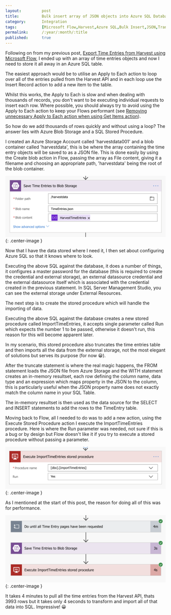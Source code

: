 ```yaml
---
layout:         post
title:          Bulk insert array of JSON objects into Azure SQL Database using Microsoft Flow
category:       Integration
tags:           [Microsoft Flow,Harvest,Azure SQL,Bulk Insert,JSON,Transform,Stored Procedure,External Storage,Azure Storage,Blob Storage]
permalink:      /:year/:month/:title
published:      true
---
```


Following on from my previous post, [Export Time Entries from Harvest using Microsoft Flow](/2019/02/get-time-entries-from-harvest-using-flow), I ended up with an array of time entries objects and now I need to store it all away in an Azure SQL table.

The easiest approach would be to utilise an Apply to Each action to loop over all of the entries pulled from the Harvest API and in each loop use the Insert Record action to add a new item to the table. 

Whilst this works, the Apply to Each is slow and when dealing with thousands of records, you don't want to be executing individual requests to insert each row. Where possible, you should always try to avoid using the Apply to Each action to keep your Flows performant (see [Removing unnecessary Apply to Each action when using Get Items action](/2018/07/removing-unnecessary-applytoeach-action-when-using-getitems-action)).

So how do we add thousands of rows quickly and without using a loop? The answer lies with Azure Blob Storage and a SQL Stored Procedure.

I created an Azure Storage Account called 'harvestdata001' and a blob container called 'harvestdata', this is be where the array containing the time entry objects will be saved to as a JSON file. This is done easily by using the Create blob action in Flow, passing the array as File content, giving it a filename and choosing an appropriate path, 'harvestdata' being the root of the blob container.

![](/public/img/flow/bulk-insert-save-to-blob.png){: .center-image }

Now that I have the data stored where I need it, I then set about configuring Azure SQL so that it knows where to look.

<script src="https://gist.github.com/garrytrinder/4f40d34947e075f7a60c54500fe3a5bb.js"></script>

Executing the above SQL against the database, it does a number of things, it configures a master password for the database (this is required to create the credential and external storage), an external datasource credential and the external datasource itself which is associated with the credential created in the previous statement. In SQL Server Management Studio, you can see the external storage under External Resources.

The next step is to create the stored procedure which will handle the importing of data.

<script src="https://gist.github.com/garrytrinder/a4f9ad773d4a88cf69997db1b996dbc2.js"></script>

Executing the above SQL against the database creates a new stored procedure called ImportTimeEntries, it accepts single parameter called Run which expects the number 1 to be passed, otherwise it doesn't run, this reason for this will become apparent later.

In my scenario, this stored procedure also truncates the time entries table and then imports all the data from the external storage, not the most elegant of solutions but serves its purpose (for now 😀).

After the truncate statement is where the real magic happens, the FROM statement loads the JSON file from Azure Storage and the WITH statement creates an in-memory resultset, each row defining the column name, data type and an expression which maps property in the JSON to the column, this is particularly useful when the JSON property name does not exactly match the column name in your SQL Table.

The in-memory resultset is then used as the data source for the SELECT and INSERT statements to add the rows to the TimeEntry table.

Moving back to Flow, all I needed to do was to add a new action, using the Execute Stored Procedure action I execute the ImportTimeEntries procedure. Here is where the Run parameter was needed, not sure if this is a bug or by design but Flow doesn't like it if you try to execute a stored procedure without passing a parameter.

![](/public/img/flow/bulk-insert-execute-stored-proc.png){: .center-image }

As I mentioned at the start of this post, the reason for doing all of this was for performance.

![](/public/img/flow/bulk-insert-run-performance.png){: .center-image }

It takes 4 minutes to pull all the time entries from the Harvest API, thats 3993 rows but it takes only 4 seconds to transform and import all of that data into SQL. Impressive! 😀